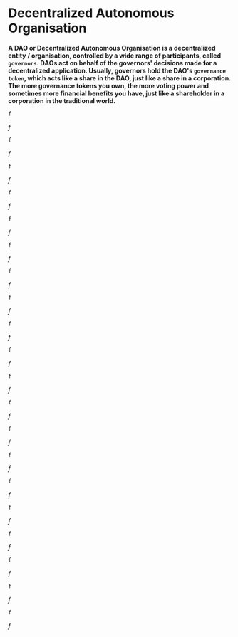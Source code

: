 # Decentralized Autonomous Organisation
**A DAO or Decentralized Autonomous Organisation is a decentralized entity / organisation, controlled by a wide range of participants, called `governors`. DAOs act on behalf of the governors' decisions made for a decentralized application. Usually, governors hold the DAO's `governance token`, which acts like a share in the DAO, just like a share in a corporation. The more governance tokens you own, the more voting power and sometimes more financial benefits you have, just like a shareholder in a corporation in the traditional world.**

```
f
```
*f*

```
f
```
*f*

```
f
```
*f*

```
f
```
*f*

```
f
```
*f*

```
f
```
*f*

```
f
```
*f*

```
f
```
*f*

```
f
```
*f*

```
f
```
*f*

```
f
```
*f*

```
f
```
*f*

```
f
```
*f*

```
f
```
*f*

```
f
```
*f*

```
f
```
*f*

```
f
```
*f*

```
f
```
*f*

```
f
```
*f*

```
f
```
*f*
